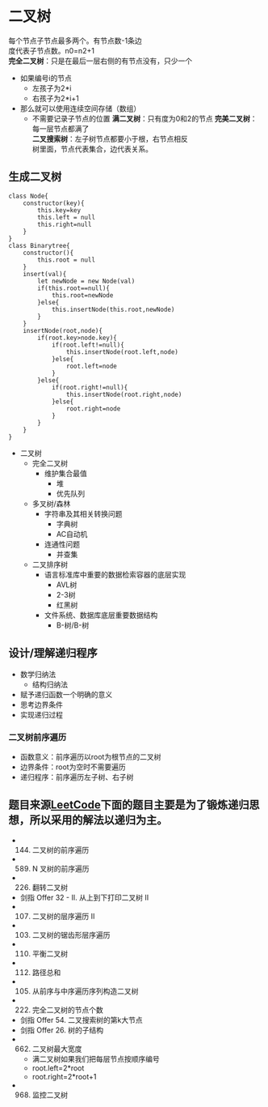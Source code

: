 # 二叉树
每个节点子节点最多两个。有节点数-1条边  
度代表子节点数。n0=n2+1  
**完全二叉树**：只是在最后一层右侧的有节点没有，只少一个  
- 如果编号i的节点
  - 左孩子为2*i
  - 右孩子为2*i+1
- 那么就可以使用连续空间存储（数组）
  - 不需要记录子节点的位置
**满二叉树**：只有度为0和2的节点
**完美二叉树**：每一层节点都满了  
**二叉搜索树**：左子树节点都要小于根，右节点相反  
树里面，节点代表集合，边代表关系。

## 生成二叉树
```
class Node{
    constructor(key){
        this.key=key
        this.left = null
        this.right=null
    }
}
class Binarytree{
    constructor(){
        this.root = null
    }
    insert(val){
        let newNode = new Node(val)
        if(this.root==null){
            this.root=newNode
        }else{
            this.insertNode(this.root,newNode)
        }
    }
    insertNode(root,node){
        if(root.key>node.key){
            if(root.left!=null){
                this.insertNode(root.left,node)
            }else{
                root.left=node
            }   
        }else{
            if(root.right!=null){
                this.insertNode(root.right,node)
            }else{
                root.right=node
            }
        }
    }
}
```
- 二叉树
  - 完全二叉树
    - 维护集合最值
      - 堆
      - 优先队列
  - 多叉树/森林
    - 字符串及其相关转换问题
      - 字典树
      - AC自动机
    - 连通性问题
      - 并查集
  - 二叉排序树
    - 语言标准库中重要的数据检索容器的底层实现
      - AVL树
      - 2-3树
      - 红黑树
    - 文件系统、数据库底层重要数据结构
      - B-树/B-树

## 设计/理解递归程序
- 数学归纳法
  - 结构归纳法
- 赋予递归函数一个明确的意义
- 思考边界条件
- 实现递归过程
### 二叉树前序遍历
- 函数意义：前序遍历以root为根节点的二叉树
- 边界条件：root为空时不需要遍历
- 递归程序：前序遍历左子树、右子树

## 题目来源[LeetCode](https://leetcode-cn.com/)下面的题目主要是为了锻炼递归思想，所以采用的解法以递归为主。
- 144. 二叉树的前序遍历
- 589. N 叉树的前序遍历
- 226. 翻转二叉树
- 剑指 Offer 32 - II. 从上到下打印二叉树 II
- 107. 二叉树的层序遍历 II
- 103. 二叉树的锯齿形层序遍历
- 110. 平衡二叉树
- 112. 路径总和
- 105. 从前序与中序遍历序列构造二叉树
- 222. 完全二叉树的节点个数
- 剑指 Offer 54. 二叉搜索树的第k大节点
- 剑指 Offer 26. 树的子结构
- 662. 二叉树最大宽度
  - 满二叉树如果我们把每层节点按顺序编号
  - root.left=2*root
  - root.right=2*root+1
- 968. 监控二叉树